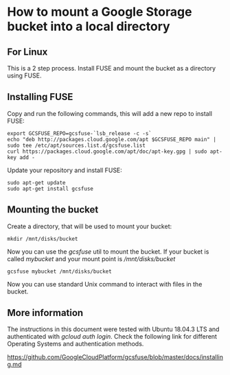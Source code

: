 
How to mount a Google Storage bucket into a local directory
===========================================================

For Linux
---------

This is a 2 step process. Install FUSE and mount the bucket as a directory using FUSE.

Installing FUSE
---------------

Copy and run the following commands, this will add a new repo to install FUSE:

```
export GCSFUSE_REPO=gcsfuse-`lsb_release -c -s`
echo "deb http://packages.cloud.google.com/apt $GCSFUSE_REPO main" | sudo tee /etc/apt/sources.list.d/gcsfuse.list
curl https://packages.cloud.google.com/apt/doc/apt-key.gpg | sudo apt-key add -
```

Update your repository and install FUSE:

```
sudo apt-get update
sudo apt-get install gcsfuse
```

Mounting the bucket
-------------------

Create a directory, that will be used to mount your bucket:

```
mkdir /mnt/disks/bucket
```

Now you can use the *gcsfuse* util to mount the bucket. If your bucket is called *mybucket* and your mount point is */mnt/disks/bucket*

```
gcsfuse mybucket /mnt/disks/bucket
```

Now you can use standard Unix command to interact with files in the bucket.


More information
----------------

The instructions in this document were tested with Ubuntu 18.04.3 LTS and authenticated with *gcloud auth login*. Check the following link for different Operating Systems and authentication methods.

https://github.com/GoogleCloudPlatform/gcsfuse/blob/master/docs/installing.md




